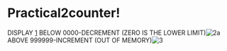 # Practical2counter!
DISPLAY [1](https://github.com/nancydharsini/Practical2counter/assets/160044732/3872ad06-4d27-40ef-9f83-d62e843057db)
 BELOW 0000-DECREMENT (ZERO IS THE LOWER LIMIT)![2a](https://github.com/nancydharsini/Practical2counter/assets/160044732/184dd0ff-2521-4c42-af1c-df86c57c129a)
 ABOVE 999999-INCREMENT (OUT OF MEMORY)![3](https://github.com/nancydharsini/Practical2counter/assets/160044732/a496de11-5ddd-41ab-90d3-1e9906d506a6)
